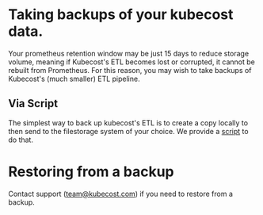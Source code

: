 # Taking backups of your kubecost data.
Your prometheus retention window may be just 15 days to reduce storage volume, meaning if Kubecost's ETL becomes lost or corrupted, it cannot be rebuilt from Prometheus. For this reason, you may wish to take backups of Kubecost's (much smaller) ETL pipeline.

## Via Script
The simplest way to back up kubecost's ETL is to create a copy locally to then send to the filestorage system of your choice. We provide a [script](https://github.com/kubecost/etl-backup) to do that.


# Restoring from a backup
Contact support (team@kubecost.com) if you need to restore from a backup.
